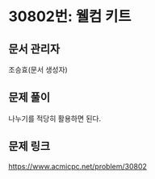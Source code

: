 # 30802번: 웰컴 키트
## 문서 관리자
조승효(문서 생성자)
## 문제 풀이
나누기를 적당히 활용하면 된다.
## 문제 링크
https://www.acmicpc.net/problem/30802